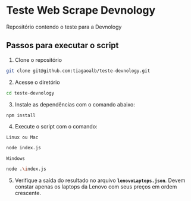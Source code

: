 # Teste Web Scrape Devnology

Repositório contendo o teste para a Devnology

## Passos para executar o script

1. Clone o repositório

```sh
git clone git@github.com:tiagaoalb/teste-devnology.git
```

2. Acesse o diretório

```sh
cd teste-devnology
```

3. Instale as dependências com o comando abaixo:

```sh
npm install
```

4. Execute o script com o comando:

`Linux ou Mac`

```sh
node index.js
```

`Windows`

```sh
node .\index.js
```

5. Verifique a saída do resultado no arquivo **`lenovoLaptops.json`**. Devem constar apenas os laptops da Lenovo com seus preços em ordem crescente.

